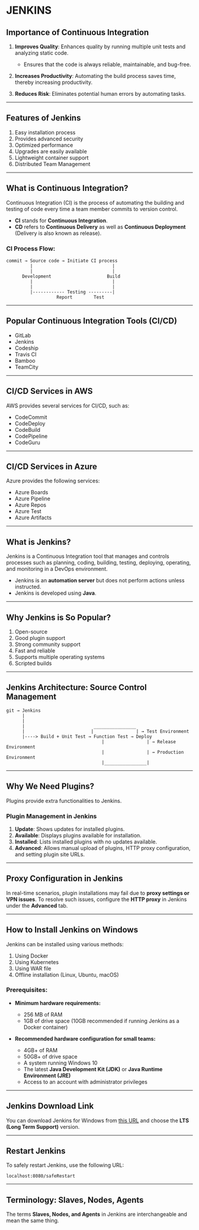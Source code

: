 # **JENKINS**

## **Importance of Continuous Integration**

1. **Improves Quality**: Enhances quality by running multiple unit tests and analyzing static code.
   - Ensures that the code is always reliable, maintainable, and bug-free.

2. **Increases Productivity**: Automating the build process saves time, thereby increasing productivity.

3. **Reduces Risk**: Eliminates potential human errors by automating tasks.

---

## **Features of Jenkins**

1. Easy installation process
2. Provides advanced security
3. Optimized performance
4. Upgrades are easily available
5. Lightweight container support
6. Distributed Team Management

---

## **What is Continuous Integration?**

Continuous Integration (CI) is the process of automating the building and testing of code every time a team member commits to version control.

- **CI** stands for **Continuous Integration**.
- **CD** refers to **Continuous Delivery** as well as **Continuous Deployment** (Delivery is also known as release).

### **CI Process Flow:**
```
commit → Source code → Initiate CI process
         |                              |
         |                              |
      Development                     Build
         |                              |
         |                              |
         |------------ Testing ---------|
                   Report        Test
```

---

## **Popular Continuous Integration Tools (CI/CD)**

- GitLab
- Jenkins
- Codeship
- Travis CI
- Bamboo
- TeamCity

---

## **CI/CD Services in AWS**

AWS provides several services for CI/CD, such as:

- CodeCommit
- CodeDeploy
- CodeBuild
- CodePipeline
- CodeGuru

---

## **CI/CD Services in Azure**

Azure provides the following services:

- Azure Boards
- Azure Pipeline
- Azure Repos
- Azure Test
- Azure Artifacts

---

## **What is Jenkins?**

Jenkins is a Continuous Integration tool that manages and controls processes such as planning, coding, building, testing, deploying, operating, and monitoring in a DevOps environment.

- Jenkins is an **automation server** but does not perform actions unless instructed.
- Jenkins is developed using **Java**.

---

## **Why Jenkins is So Popular?**

1. Open-source
2. Good plugin support
3. Strong community support
4. Fast and reliable
5. Supports multiple operating systems
6. Scripted builds

---

## **Jenkins Architecture: Source Control Management**

```
git → Jenkins
      |
      |
      |                          ________________
      |                         |                | → Test Environment
      |----> Build + Unit Test → Function Test → Deploy
                                    |                | → Release Environment
                                    |                | → Production Environment
                                    |________________|
```

---

## **Why We Need Plugins?**

Plugins provide extra functionalities to Jenkins.

### **Plugin Management in Jenkins**

1. **Update**: Shows updates for installed plugins.
2. **Available**: Displays plugins available for installation.
3. **Installed**: Lists installed plugins with no updates available.
4. **Advanced**: Allows manual upload of plugins, HTTP proxy configuration, and setting plugin site URLs.

---

## **Proxy Configuration in Jenkins**

In real-time scenarios, plugin installations may fail due to **proxy settings or VPN issues**. To resolve such issues, configure the **HTTP proxy** in Jenkins under the **Advanced** tab.

---

## **How to Install Jenkins on Windows**

Jenkins can be installed using various methods:

1. Using Docker
2. Using Kubernetes
3. Using WAR file
4. Offline installation (Linux, Ubuntu, macOS)

### **Prerequisites:**

- **Minimum hardware requirements:**
  - 256 MB of RAM
  - 1GB of drive space (10GB recommended if running Jenkins as a Docker container)

- **Recommended hardware configuration for small teams:**
  - 4GB+ of RAM
  - 50GB+ of drive space
  - A system running Windows 10
  - The latest **Java Development Kit (JDK)** or **Java Runtime Environment (JRE)**
  - Access to an account with administrator privileges

---

## **Jenkins Download Link**

You can download Jenkins for Windows from [this URL](https://www.jenkins.io/download/) and choose the **LTS (Long Term Support)** version.

---

## **Restart Jenkins**

To safely restart Jenkins, use the following URL:

```
localhost:8080/safeRestart
```

---

## **Terminology: Slaves, Nodes, Agents**

The terms **Slaves, Nodes, and Agents** in Jenkins are interchangeable and mean the same thing.

